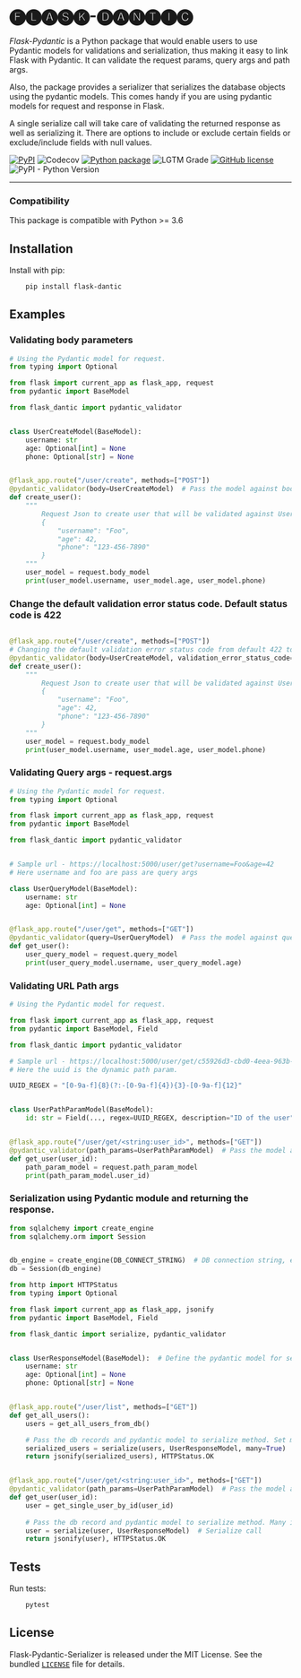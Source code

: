 # 🅕🅛🅐🅢🅚-🅓🅐🅝🅣🅘🅒

*Flask-Pydantic* is a Python package that would enable users to use Pydantic models for validations and serialization, thus making it easy to link Flask with Pydantic.
It can validate the request params, query args and path args.

Also, the package provides a serializer that serializes the database objects using the pydantic models. 
This comes handy if you are using pydantic models for request and response in Flask.

A single serialize call will take care of validating the returned response as well as serializing it. There are options to include or exclude certain fields or exclude/include fields with null values.

[![PyPI](https://img.shields.io/pypi/v/flask-dantic?color=g)](https://pypi.org/project/flask-pydantic/)
![Codecov](https://img.shields.io/codecov/c/github/vivekkeshore/flask-dantic)
[![Python package](https://github.com/vivekkeshore/flask-dantic/actions/workflows/python-package.yml/badge.svg)](https://github.com/vivekkeshore/flask-dantic/actions/workflows/python-package.yml)
![LGTM Grade](https://img.shields.io/lgtm/grade/python/github/vivekkeshore/flask-dantic)
[![GitHub license](https://img.shields.io/github/license/vivekkeshore/flask-dantic)](https://github.com/vivekkeshore/flask-dantic)
![PyPI - Python Version](https://img.shields.io/pypi/pyversions/flask-dantic)


----

### Compatibility


This package is compatible with Python >= 3.6

## Installation


Install with pip:

```bash
    pip install flask-dantic
```

## Examples
### Validating body parameters

```python
# Using the Pydantic model for request.
from typing import Optional

from flask import current_app as flask_app, request
from pydantic import BaseModel

from flask_dantic import pydantic_validator


class UserCreateModel(BaseModel):
    username: str
    age: Optional[int] = None
    phone: Optional[str] = None


@flask_app.route("/user/create", methods=["POST"])
@pydantic_validator(body=UserCreateModel)  # Pass the model against body kwarg.
def create_user():
    """
        Request Json to create user that will be validated against UserModel
        {
            "username": "Foo",
            "age": 42,
            "phone": "123-456-7890"
        }
    """
    user_model = request.body_model
    print(user_model.username, user_model.age, user_model.phone)
```

### Change the default validation error status code. Default status code is 422
```python

@flask_app.route("/user/create", methods=["POST"])
# Changing the default validation error status code from default 422 to 400
@pydantic_validator(body=UserCreateModel, validation_error_status_code=400)
def create_user():
    """
        Request Json to create user that will be validated against UserModel
        {
            "username": "Foo",
            "age": 42,
            "phone": "123-456-7890"
        }
    """
    user_model = request.body_model
    print(user_model.username, user_model.age, user_model.phone)
```

### Validating Query args - request.args

```python
# Using the Pydantic model for request.
from typing import Optional

from flask import current_app as flask_app, request
from pydantic import BaseModel

from flask_dantic import pydantic_validator


# Sample url - https://localhost:5000/user/get?username=Foo&age=42
# Here username and foo are pass are query args

class UserQueryModel(BaseModel):
    username: str
    age: Optional[int] = None


@flask_app.route("/user/get", methods=["GET"])
@pydantic_validator(query=UserQueryModel)  # Pass the model against query kwarg
def get_user():
    user_query_model = request.query_model
    print(user_query_model.username, user_query_model.age)
```


### Validating URL Path args

```python
# Using the Pydantic model for request.

from flask import current_app as flask_app, request
from pydantic import BaseModel, Field

from flask_dantic import pydantic_validator

# Sample url - https://localhost:5000/user/get/c55926d3-cbd0-4eea-963b-0bcfc5c40d46
# Here the uuid is the dynamic path param.

UUID_REGEX = "[0-9a-f]{8}(?:-[0-9a-f]{4}){3}-[0-9a-f]{12}"


class UserPathParamModel(BaseModel):
    id: str = Field(..., regex=UUID_REGEX, description="ID of the user")


@flask_app.route("/user/get/<string:user_id>", methods=["GET"])
@pydantic_validator(path_params=UserPathParamModel)  # Pass the model against path_params
def get_user(user_id):
    path_param_model = request.path_param_model
    print(path_param_model.user_id)
```


### Serialization using Pydantic module and returning the response.


```python
from sqlalchemy import create_engine
from sqlalchemy.orm import Session


db_engine = create_engine(DB_CONNECT_STRING)  # DB connection string, ex "sqlite:///my_app.db"
db = Session(db_engine)
```

```python
from http import HTTPStatus
from typing import Optional

from flask import current_app as flask_app, jsonify
from pydantic import BaseModel, Field

from flask_dantic import serialize, pydantic_validator


class UserResponseModel(BaseModel):  # Define the pydantic model for serialization.
    username: str
    age: Optional[int] = None
    phone: Optional[str] = None


@flask_app.route("/user/list", methods=["GET"])
def get_all_users():
    users = get_all_users_from_db()

    # Pass the db records and pydantic model to serialize method. Set many as True if there are multiple records.
    serialized_users = serialize(users, UserResponseModel, many=True)  # Serialize call
    return jsonify(serialized_users), HTTPStatus.OK


@flask_app.route("/user/get/<string:user_id>", methods=["GET"])
@pydantic_validator(path_params=UserPathParamModel)  # Pass the model against path_params
def get_user(user_id):
    user = get_single_user_by_id(user_id)
    
    # Pass the db record and pydantic model to serialize method. Many is set to False by default.
    user = serialize(user, UserResponseModel)  # Serialize call
    return jsonify(user), HTTPStatus.OK
```

Tests
-----

Run tests:

```bash
    pytest
```


License
-------

Flask-Pydantic-Serializer is released under the MIT License. See the bundled [`LICENSE`](https://github.com/vivekkeshore/flask-pydantic-serializer/blob/main/LICENSE) file
for details.
